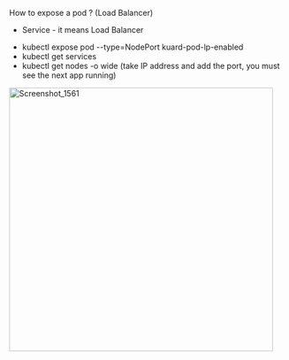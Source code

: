 

How to expose a pod ? (Load Balancer)
- Service - it means Load Balancer
* kubectl expose pod --type=NodePort kuard-pod-lp-enabled 
* kubectl get services
* kubectl get nodes -o wide  (take IP address and add the port, you must see the next app running)

<img width="477" alt="Screenshot_1561" src="https://user-images.githubusercontent.com/13994900/86950899-6966af80-c116-11ea-94d0-2af1d16fe93d.png">

